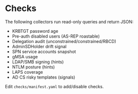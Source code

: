 # Checks

The following collectors run read-only queries and return JSON:
- KRBTGT password age
- Pre-auth disabled users (AS-REP roastable)
- Delegation audit (unconstrained/constrained/RBCD)
- AdminSDHolder drift signal
- SPN service accounts snapshot
- gMSA usage
- LDAP/SMB signing (hints)
- NTLM posture (hints)
- LAPS coverage
- AD CS risky templates (signals)

Edit `checks/manifest.yaml` to add/disable checks.
